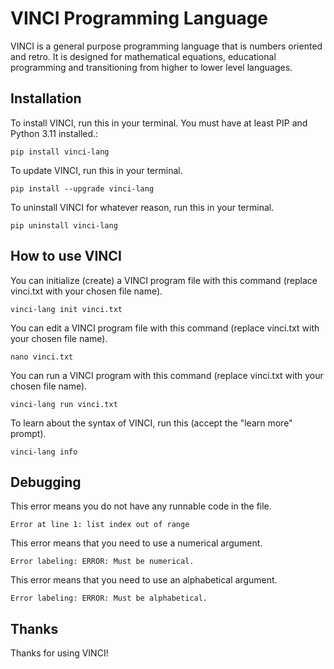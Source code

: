 # VINCI Programming Language
VINCI is a general purpose programming language that is numbers oriented and retro. It is designed for mathematical equations, educational programming and transitioning from higher to lower level languages.
## Installation
To install VINCI, run this in your terminal. You must have at least PIP and Python 3.11 installed.:
```
pip install vinci-lang
```
To update VINCI, run this in your terminal.
```
pip install --upgrade vinci-lang
```
To uninstall VINCI for whatever reason, run this in your terminal.
```
pip uninstall vinci-lang
```
## How to use VINCI
You can initialize (create) a VINCI program file with this command (replace vinci.txt with your chosen file name).
```
vinci-lang init vinci.txt
```
You can edit a VINCI program file with this command (replace vinci.txt with your chosen file name).
```
nano vinci.txt
```
You can run a VINCI program with this command (replace vinci.txt with your chosen file name).
```
vinci-lang run vinci.txt
```
To learn about the syntax of VINCI, run this (accept the "learn more" prompt).
```
vinci-lang info
```
## Debugging
This error means you do not have any runnable code in the file.
```
Error at line 1: list index out of range
```
This error means that you need to use a numerical argument.
```
Error labeling: ERROR: Must be numerical.
```
This error means that you need to use an alphabetical argument.
```
Error labeling: ERROR: Must be alphabetical.
```
## Thanks
Thanks for using VINCI!
